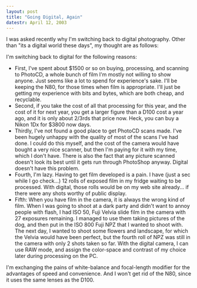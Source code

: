 ```yaml
---
layout: post
title: "Going Digital, Again"
datestr: April 12, 2003
---
```


I was asked recently why I'm switching back to digital photography.  Other than "its a digital world these days", my thought are as follows:

I'm switching back to digital for the following reasons:
<ul>
<li>First, I've spent about $1500 or so on buying, processing, and scanning to PhotoCD, a whole bunch of film I'm mostly not willing to show anyone.  Just seems like a lot to spend for experience's sake.  I'll be keeping the N80, for those times when film is appropriate. I'll just be getting my experience with bits and bytes, which are both cheap, and recyclable.</li>
<li>Second, if you take the cost of all that processing for this year, and the cost of it for next year, you get a larger figure than a D100 cost a year ago, and it is only about 2/3rds that price now.  Heck, you can buy a Nikon 1Dx for $3800 now days.</li>
<li>Thirdly, I've not found a good place to get PhotoCD scans made.  I've been hugely unhappy with the quality of most of the scans I've had done.  I could do this myself, and the cost of the camera would have bought a very nice scanner, but then I'm paying for it with my time, which I don't have.  There is also the fact that any picture scanned doesn't look its best until it gets run through PhotoShop anyway.  Digital doesn't have this problem.</li>
<li>Fourth, I'm lazy.  Having to get film developed is a pain.  I have (just  a sec while I go check...) 12 rolls of exposed film in my fridge waiting to be processed.  With digital, those rolls would be on my web site already... if there were any shots worthy of public display.</li>
<li>Fifth: When you have film in the camera, it is always the wrong kind of film.  When I was going to shoot at a dark party and didn't want to annoy people with flash, I had ISO 50, Fuji Velvia slide film in the camera with 27 exposures remaining.  I managed to use them taking pictures of the dog, and then put in the ISO 800 Fuji NPZ that I wanted to shoot with.  The next day, I wanted to shoot some flowers and landscape, for which the Velvia would have been perfect, but the fourth roll of NPZ was still in the camera with only 2 shots taken so far.  With the digital camera, I can use RAW mode, and assign the color-space and contrast of my choice later during processing on the PC.</li>
</ul>

I'm exchanging the pains of white-balance and focal-length modifier for the advantages of speed and convenience.  And I won't get rid of the N80, since it uses the same lenses as the D100.

